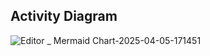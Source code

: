 ## Activity Diagram

![Editor _ Mermaid Chart-2025-04-05-171451](https://github.com/user-attachments/assets/983f6348-88dd-4fb3-b250-8c31852fd711)

